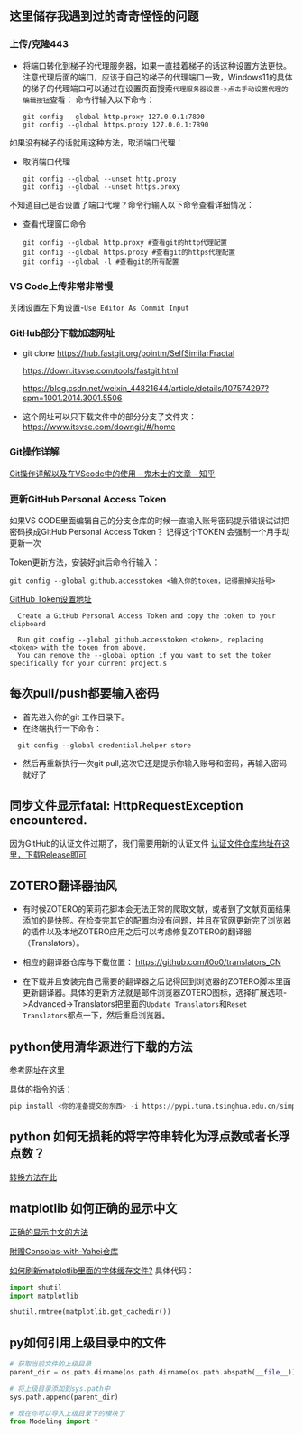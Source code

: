 ## 这里储存我遇到过的奇奇怪怪的问题
### 上传/克隆443
- 将端口转化到梯子的代理服务器，如果一直挂着梯子的话这种设置方法更快。
  注意代理后面的端口，应该于自己的梯子的代理端口一致，Windows11的具体的梯子的代理端口可以通过在设置页面搜索`代理服务器设置->点击手动设置代理的编辑按钮`查看：
  命令行输入以下命令：
  ```
  git config --global http.proxy 127.0.0.1:7890
  git config --global https.proxy 127.0.0.1:7890
  ```
如果没有梯子的话就用这种方法，取消端口代理：
- 取消端口代理
  ``` 
  git config --global --unset http.proxy
  git config --global --unset https.proxy
  ```
不知道自己是否设置了端口代理？命令行输入以下命令查看详细情况：
- 查看代理窗口命令
  ```
  git config --global http.proxy #查看git的http代理配置
  git config --global https.proxy #查看git的https代理配置
  git config --global -l #查看git的所有配置
  ```
### VS Code上传非常非常慢
  关闭设置左下角设置-`Use Editor As Commit Input`
### GitHub部分下载加速网址

  - git clone https://hub.fastgit.org/pointm/SelfSimilarFractal  

    https://down.itsvse.com/tools/fastgit.html
    
    https://blog.csdn.net/weixin_44821644/article/details/107574297?spm=1001.2014.3001.5506

  - 这个网址可以只下载文件中的部分分支子文件夹：
  https://www.itsvse.com/downgit/#/home

### Git操作详解

[Git操作详解以及在VScode中的使用 - 鬼木士的文章 - 知乎](https://zhuanlan.zhihu.com/p/276376558)


### 更新GitHub Personal Access Token
如果VS CODE里面编辑自己的分支仓库的时候一直输入账号密码提示错误试试把密码换成GitHub Personal Access Token？
记得这个TOKEN 会强制一个月手动更新一次

Token更新方法，安装好git后命令行输入：
```
git config --global github.accesstoken <输入你的token，记得删掉尖括号>
```
[GitHub Token设置地址](https://github.com/settings/tokens)
```
  Create a GitHub Personal Access Token and copy the token to your clipboard 

  Run git config --global github.accesstoken <token>, replacing <token> with the token from above.
  You can remove the --global option if you want to set the token specifically for your current project.s
```
## 每次pull/push都要输入密码
- 首先进入你的git 工作目录下。
- 在终端执行一下命令：
``` 
  git config --global credential.helper store
```
- 然后再重新执行一次git pull,这次它还是提示你输入账号和密码，再输入密码就好了

## 同步文件显示fatal: HttpRequestException encountered.

因为GitHub的认证文件过期了，我们需要用新的认证文件
[认证文件仓库地址在这里，下载Release即可](https://github.com/microsoft/Git-Credential-Manager-for-Windows/tree/v1.14.0)

## ZOTERO翻译器抽风
- 有时候ZOTERO的茉莉花脚本会无法正常的爬取文献，或者到了文献页面结果添加的是快照。在检查完其它的配置均没有问题，并且在官网更新完了浏览器的插件以及本地ZOTERO应用之后可以考虑修复ZOTERO的翻译器（Translators）。

- 相应的翻译器仓库与下载位置：
https://github.com/l0o0/translators_CN

- 在下载并且安装完自己需要的翻译器之后记得回到浏览器的ZOTERO脚本里面更新翻译器。具体的更新方法就是邮件浏览器ZOTERO图标，选择扩展选项->Advanced->Translators把里面的`Update Translators`和`Reset Translators`都点一下，然后重启浏览器。

## python使用清华源进行下载的方法
[参考网址在这里](https://zhuanlan.zhihu.com/p/129866307)

具体的指令的话：
```python
pip install <你的准备提交的东西> -i https://pypi.tuna.tsinghua.edu.cn/simple
```
## python 如何无损耗的将字符串转化为浮点数或者长浮点数？
[转换方法在此](https://www.delftstack.com/zh/howto/python/how-to-convert-string-to-float-or-int/#%E5%9C%A8-python-%E4%B8%AD%E9%80%9A%E8%BF%87-astliteral_eval-%E5%B0%86%E5%AD%97%E7%AC%A6%E4%B8%B2%E8%BD%AC%E6%8D%A2%E4%B8%BA-float-%E6%88%96-int)

## matplotlib 如何正确的显示中文
[正确的显示中文的方法](https://zhuanlan.zhihu.com/p/345605782)

[附赠Consolas-with-Yahei仓库](https://github.com/crvdgc/Consolas-with-Yahei/tree/master)

[如何刷新matplotlib里面的字体缓存文件?](https://blog.csdn.net/qq_57313910/article/details/126733257)
具体代码：
```python
import shutil
import matplotlib

shutil.rmtree(matplotlib.get_cachedir())
```
## py如何引用上级目录中的文件
```python
# 获取当前文件的上级目录
parent_dir = os.path.dirname(os.path.dirname(os.path.abspath(__file__)))

# 将上级目录添加到sys.path中
sys.path.append(parent_dir)

# 现在你可以导入上级目录下的模块了
from Modeling import *
```